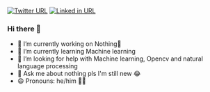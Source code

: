 [![Twitter URL](https://img.shields.io/twitter/url/https/twitter.com/bukotsunikki.svg?style=social&label=Follow%20%40Amar65266)](https://twitter.com/Amar65266)
[![Linked in URL](https://img.icons8.com/?size=50&id=8808&format=png?style=social&label=Follow%20%40Amar65266)](https://twitter.com/Amar65266)



### Hi there 👋


- 🔭 I’m currently working on Nothing🫠
- 🌱 I’m currently learning Machine learning 
- 🤔 I’m looking for help with Machine learning, Opencv and natural language processing 
- 💬 Ask me about nothing pls I'm still new 😂
- 😄 Pronouns: he/him 💪🗿

